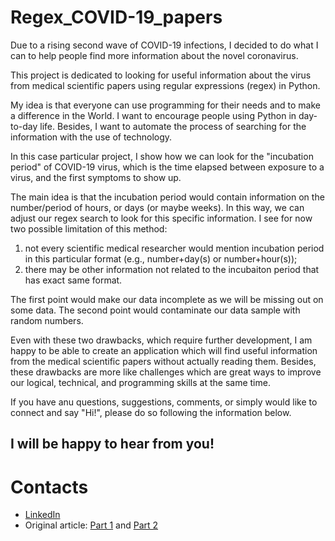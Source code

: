 # Regex_COVID-19_papers

Due to a rising second wave of COVID-19 infections, I decided to do what I can to help people find more information about the novel coronavirus.

This project is dedicated to looking for useful information about the virus from medical scientific papers using regular expressions (regex) in Python.

My idea is that everyone can use programming for their needs and to make a difference in the World. I want to encourage people using Python in day-to-day life.
Besides, I want to automate the process of searching for the information with the use of technology. 

In this case particular project, I show how we can look for the "incubation period" of COVID-19 virus, which is the time elapsed between exposure to a virus, and the first symptoms to show up. 

The main idea is that the incubation period would contain information on the number/period of hours, or days (or maybe weeks). In this way, we can adjust our regex search to look for this specific information. 
I see for now two possible limitation of this method: 
1. not every scientific medical researcher would mention incubation period in this particular format (e.g., number+day(s) or number+hour(s));
2. there may be other information not related to the incubaiton period that has exact same format.

The first point would make our data incomplete as we will be missing out on some data. 
The second point would contaminate our data sample with random numbers. 

Even with these two drawbacks, which require further development, I am happy to be able to create an application which will find useful information from the medical scientific papers without actually reading them. Besides, these drawbacks are more like challenges which are great ways to improve our logical, technical, and programming skills at the same time.

If you have anu questions, suggestions, comments, or simply would like to connect and say "Hi!", please do so following the information below. 
## I will be happy to hear from you!

# Contacts

- [LinkedIn](https://www.linkedin.com/in/ruslan-brilenkov/)
- Original article: [Part 1](https://medium.com/swlh/analyzing-covid-19-papers-with-python-part-1-22706eb92270) and [Part 2](https://medium.com/swlh/analyzing-covid-19-papers-with-python-part-2-8741dba4a6b1)
